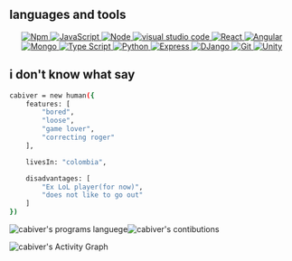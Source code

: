 ## languages and tools 
<p align="center">
    <a href="https://npmjs.com/">
        <img alt="Npm" src="https://img.shields.io/badge/-NPM-0D1117?logo=npm&logoColor=white">
    </a>
    <a href="https://www.javascripttutorial.net/es6/">
        <img alt="JavaScript" src="https://img.shields.io/badge/-JavaScript-0D1117?logo=JavaScript&logoColor=E5AEF">
    </a>
    <a href="https://nodejs.org/">
        <img alt="Node" src="https://img.shields.io/badge/-Node.js-0D1117?logo=node.js&logoColor=0BEE0E">
    </a>
    <a href="https://code.visualstudio.com/">
        <img alt="visual studio code" src="https://img.shields.io/badge/Visual_Studio_Code-0D1117?logo=visual%20studio%20code&logoColor=B236B4">
    </a>
    <a href="https://es.reactjs.org/">
        <img alt="React" src="https://img.shields.io/badge/-ReactJs-0D1117?logo=react&logoColor=61dafb">
    </a>
    <a href="https://angular.io/">
        <img alt="Angular" src="https://img.shields.io/badge/-Angular-0D1117?logo=angular&logoColor=E81104">
    </a>
    <a href="https://www.mongodb.com/">
        <img alt="Mongo" src="https://img.shields.io/badge/-MongoDB-0D1117?logo=mongodb&logoColor=23EE0B">
    </a>
    <a href="https://www.typescriptlang.org/">
        <img alt="Type Script" src="https://img.shields.io/badge/-TypeScript-0D1117?logo=typescript&logoColor=E5AEF">
    </a>
    <a href="https://www.python.org/">
        <img alt="Python" src="https://img.shields.io/badge/-Python-0D1117?logo=Python&logoColor=E5AEF">
    </a>
    <a href="https://expressjs.com/">
        <img alt="Express" src="https://img.shields.io/badge/-Express-0D1117?logo=Express">
    </a>
    <a href="https://www.djangoproject.com/">
        <img alt="DJango" src="https://img.shields.io/badge/-Django-0D1117?logo=Django&logoColor=E5AEF">
    </a>
    <a href="https://git-scm.com/">
        <img alt="Git" src="https://img.shields.io/badge/-Git-0D1117?logo=Git&logoColor=E5AEF">
    </a>
    <a href="https://unity.com/">
        <img alt="Unity" src="https://img.shields.io/badge/-Unity-0D1117?logo=Unity&logoColor=E5AEF">
    </a>
</p>



## i don't know what say

```sh
cabiver = new human({
    features: [
        "bored",
        "loose",
        "game lover",
        "correcting roger"
    ],

    livesIn: "colombia",

    disadvantages: [
        "Ex LoL player(for now)",
        "does not like to go out"
    ]
})
```

<img alt="cabiver's programs languege" src="https://github-readme-stats.vercel.app/api/top-langs/?username=cabiver&layout=compact&langs_count=7&hide=html&bg_color=0D1117&text_color=c9d1d9&icon_color=ff3860&title_color=7957d5&hide_border=true"/><img alt="cabiver's contibutions" src="https://github-readme-stats.vercel.app/api?username=cabiver&show_icons=true&hide=issues&bg_color=0D1117&text_color=c9d1d9&icon_color=ff3860&title_color=7957d5&hide_border=true&count_private=true"/>

<img alt="cabiver's Activity Graph" src="https://activity-graph.herokuapp.com/graph?username=cabiver&bg_color=0D1117&color=7957d5&line=7957d5&point=FFFFFF&hide_border=true"/>

